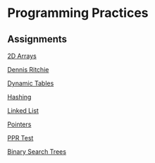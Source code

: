 Programming Practices
=====================

Assignments
-----------

[2D Arrays](https://github.com/kaushalsahu/C/tree/master/2D%20Arrays)

[Dennis Ritchie](https://github.com/kaushalsahu/C/tree/master/Dennis%20Ritchie)

[Dynamic Tables](https://github.com/kaushalsahu/C/tree/master/dynamic)

[Hashing](https://github.com/kaushalsahu/C/tree/master/hashing)

[Linked List](https://github.com/kaushalsahu/C/tree/master/Linked%20List)

[Pointers](https://github.com/kaushalsahu/C/tree/master/Pointers)

[PPR Test](https://github.com/kaushalsahu/C/tree/master/ppr_test)

[Binary Search Trees](https://github.com/kaushalsahu/C/tree/master/Trees)
